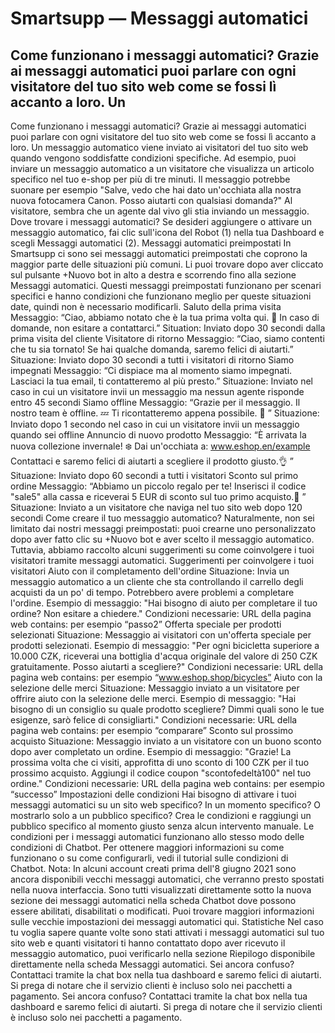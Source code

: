# Smartsupp — Messaggi automatici
## Come funzionano i messaggi automatici? Grazie ai messaggi automatici puoi parlare con ogni visitatore del tuo sito web come se fossi lì accanto a loro. Un 
Come funzionano i messaggi automatici?
Grazie ai messaggi automatici puoi parlare con ogni visitatore del tuo sito web come se fossi lì accanto a loro. Un messaggio automatico viene inviato ai visitatori del tuo sito web quando vengono soddisfatte condizioni specifiche. Ad esempio, puoi inviare un messaggio automatico a un visitatore che visualizza un articolo specifico nel tuo e-shop per più di tre minuti. Il messaggio potrebbe suonare per esempio "Salve, vedo che hai dato un'occhiata alla nostra nuova fotocamera Canon. Posso aiutarti con qualsiasi domanda?" Al visitatore, sembra che un agente dal vivo gli stia inviando un messaggio.
Dove trovare i messaggi automatici?
Se desideri aggiungere o attivare un messaggio automatico, fai clic sull'icona del Robot (1) nella tua Dashboard e scegli Messaggi automatici (2).
Messaggi automatici preimpostati
In Smartsupp ci sono sei messaggi automatici preimpostati che coprono la maggior parte delle situazioni più comuni. Li puoi trovare dopo aver cliccato sul pulsante +Nuovo bot in alto a destra e scorrendo fino alla sezione Messaggi automatici. Questi messaggi preimpostati funzionano per scenari specifici e hanno condizioni che funzionano meglio per queste situazioni date, quindi non è necessario modificarli.
Saluto della prima visita
Messaggio: “Ciao, abbiamo notato che è la tua prima volta qui. 👋 In caso di domande, non esitare a contattarci.”
Situation: Inviato dopo 30 secondi dalla prima visita del cliente
Visitatore di ritorno
Messaggio: “Ciao, siamo contenti che tu sia tornato! Se hai qualche domanda, saremo felici di aiutarti.”
Situazione: Inviato dopo 30 secondi a tutti i visitatori di ritorno
Siamo impegnati
Messaggio: “Ci dispiace ma al momento siamo impegnati. Lasciaci la tua email, ti contatteremo al più presto.”
Situazione: Inviato nel caso in cui un visitatore invii un messaggio ma nessun agente risponde entro 45 secondi
Siamo offline
Messaggio: “Grazie per il messaggio. Il nostro team è offline. 💤 Ti ricontatteremo appena possibile. 🙂 ”
Situazione: Inviato dopo 1 secondo nel caso in cui un visitatore invii un messaggio quando sei offline
Annuncio di nuovo prodotto
Messaggio: “È arrivata la nuova collezione invernale! ❄️ Dai un'occhiata a: www.eshop.en/example Contattaci e saremo felici di aiutarti a scegliere il prodotto giusto.👌 ”
Situazione: Inviato dopo 60 secondi a tutti i visitatori
Sconto sul primo ordine
Messaggio: “Abbiamo un piccolo regalo per te! Inserisci il codice "sale5" alla cassa e riceverai 5 EUR di sconto sul tuo primo acquisto.💸 ”
Situazione: Inviato a un visitatore che naviga nel tuo sito web dopo 120 secondi
Come creare il tuo messaggio automatico?
Naturalmente, non sei limitato dai nostri messaggi preimpostati: puoi crearne uno personalizzato dopo aver fatto clic su +Nuovo bot e aver scelto il messaggio automatico.
Tuttavia, abbiamo raccolto alcuni suggerimenti su come coinvolgere i tuoi visitatori tramite messaggi automatici.
Suggerimenti per coinvolgere i tuoi visitatori
Aiuto con il completamento dell'ordine
Situazione: Invia un messaggio automatico a un cliente che sta controllando il carrello degli acquisti da un po' di tempo. Potrebbero avere problemi a completare l'ordine.
Esempio di messaggio: "Hai bisogno di aiuto per completare il tuo ordine? Non esitare a chiedere." 
Condizioni necessarie: 
URL della pagina web contains: per esempio “passo2”
Offerta speciale per prodotti selezionati
Situazione: Messaggio ai visitatori con un'offerta speciale per prodotti selezionati.
Esempio di messaggio: "Per ogni bicicletta superiore a 10.000 CZK, riceverai una bottiglia d'acqua originale del valore di 250 CZK gratuitamente. Posso aiutarti a scegliere?" 
Condizioni necessarie: 
URL della pagina web contains: per esempio “www.eshop.shop/bicycles”
Aiuto con la selezione delle merci
Situazione: Messaggio inviato a un visitatore per offrire aiuto con la selezione delle merci.
Esempio di messaggio: "Hai bisogno di un consiglio su quale prodotto scegliere? Dimmi quali sono le tue esigenze, sarò felice di consigliarti." 
Condizioni necessarie: 
URL della pagina web contains: per esempio “comparare”
Sconto sul prossimo acquisto
Situazione: Messaggio inviato a un visitatore con un buono sconto dopo aver completato un ordine.
Esempio di messaggio: "Grazie! La prossima volta che ci visiti, approfitta di uno sconto di 100 CZK per il tuo prossimo acquisto. Aggiungi il codice coupon "scontofedeltà100" nel tuo ordine." 
Condizioni necessarie: 
URL della pagina web contains: per esempio “successo”
Impostazioni delle condizioni
Hai bisogno di attivare i tuoi messaggi automatici su un sito web specifico? In un momento specifico? O mostrarlo solo a un pubblico specifico? Crea le condizioni e raggiungi un pubblico specifico al momento giusto senza alcun intervento manuale.
Le condizioni per i messaggi automatici funzionano allo stesso modo delle condizioni di Chatbot. Per ottenere maggiori informazioni su come funzionano o su come configurarli, vedi il tutorial sulle condizioni di Chatbot.
Nota: In alcuni account creati prima dell'8 giugno 2021 sono ancora disponibili vecchi messaggi automatici, che verranno presto spostati nella nuova interfaccia. Sono tutti visualizzati direttamente sotto la nuova sezione dei messaggi automatici nella scheda Chatbot dove possono essere abilitati, disabilitati o modificati. Puoi trovare maggiori informazioni sulle vecchie impostazioni dei messaggi automatici qui.
Statistiche
Nel caso tu voglia sapere quante volte sono stati attivati i messaggi automatici sul tuo sito web e quanti visitatori ti hanno contattato dopo aver ricevuto il messaggio automatico, puoi verificarlo nella sezione Riepilogo disponibile direttamente nella scheda Messaggi automatici.
Sei ancora confuso? Contattaci tramite la chat box nella tua dashboard e saremo felici di aiutarti. Si prega di notare che il servizio clienti è incluso solo nei pacchetti a pagamento.
Sei ancora confuso? Contattaci tramite la chat box nella tua dashboard e saremo felici di aiutarti. Si prega di notare che il servizio clienti è incluso solo nei pacchetti a pagamento.

